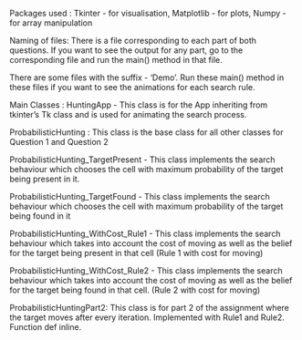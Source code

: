 Packages used :
Tkinter - for visualisation, 
Matplotlib - for plots, 
Numpy - for array manipulation


Naming of files:
There is a file corresponding to each part of both questions. If you want to see the output for any part, go to the corresponding file and run the main() method in that file.

There are some files with the suffix - ‘Demo’. Run these main() method in these files if you want to see the animations for each search rule.

Main Classes : 
HuntingApp - This class is for the App inheriting from tkinter’s Tk class and is used for animating the search process. 

ProbabilisticHunting :  This class is the base class for all other classes for Question 1 and Question 2

ProbabilisticHunting_TargetPresent - This class implements the search behaviour which chooses the cell with maximum probability of the target being present in it.

ProbabilisticHunting_TargetFound - This class implements the search behaviour which chooses the cell with maximum probability of the target being found in it

ProbabilisticHunting_WithCost_Rule1 - This class implements the search behaviour which takes into account the cost of moving as well as the belief for the target being present in that cell (Rule 1 with cost for moving)

ProbabilisticHunting_WithCost_Rule2 - This class implements the search behaviour which takes into account the cost of moving as well as the belief for the target being found in that cell. (Rule 2 with cost for moving)

ProbabilisticHuntingPart2: This class is for part 2 of the assignment where the target moves after every iteration. Implemented with Rule1 and Rule2. Function def inline.
